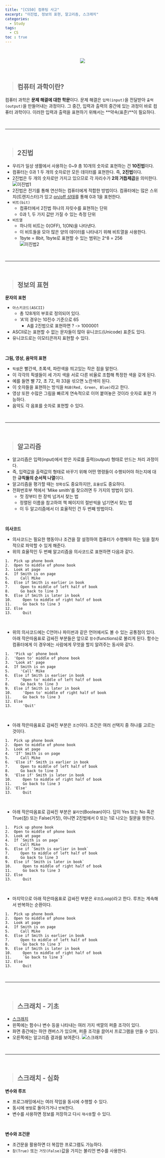 ```yaml
---
title: "[CS50] 컴퓨팅 사고"
excerpt: "이진법, 정보의 표현, 알고리즘, 스크래치"
categories: 
  - Study
tags: 
  - CS
toc : true
---
```


<br>

<p align="center">
  <a href="https://www.boostcourse.org/cs112" target="_blank">
    <img src="https://user-images.githubusercontent.com/70805241/120475971-009abc80-c3e5-11eb-89d9-fbe289f41b73.png">
  </a>
</p>

<br>

> ## 컴퓨터 과학이란?

컴퓨터 과학은 **문제 해결에 대한 학문**이다. 문제 해결은 `입력(input)`을 전달받아 `출력(output)`을 만들어내는 과정이다. 그 중간, 입력과 출력의 중간에 있는 과정이 바로 컴퓨터 과학이다. 이러한 입력과 출력을 표현하기 위해서는 **약속(표준)**이 필요하다. <br>

<br>

------------------------

<br>

> ## 2진법

- 우리가 일상 생활에서 사용하는 0~9 총 10개의 숫자로 표현하는 건 **10진법**이다.
- 컴퓨터는 0과 1 두 개의 숫자로만 모든 데이터를 표현한다. 즉, **2진법**이다.
- 2진법은 두 개의 숫자로만 가지고 있으므로 각 자리수가 **2의 거듭제곱**을 의미한다. <br> ![이진법1](https://user-images.githubusercontent.com/70805241/120477116-5f146a80-c3e6-11eb-9204-f2b60548682d.png)
- 2진법은 전기를 통해 연산하는 컴퓨터에게 적합한 방법이다. 컴퓨터에는 많은 스위치(트렌지스터)가 있고 <u>on/off 상태</u>를 통해 0과 1을 표현한다.
- `비트(bit)`
  - 컴퓨터에서 2진법 하나의 자릿수를 표현하는 단위
  - 0과 1, 두 가지 값만 가질 수 있는 측정 단위
- `비트열`
  - 하나의 비트는 0(OFF), 1(ON)을 나타낸다.
  - 이 비트들을 모아 많은 양의 데이터를 나타내기 위해 비트열을 사용한다.
  - 1byte = 8bit, 1byte로 표현할 수 있는 범위는 2^8 = 256 <br> ![이진법2](https://user-images.githubusercontent.com/70805241/120480325-ddbed700-c3e9-11eb-8d24-4dcb5ea711ba.png)


<br>

------------------------

<br>


> ## 정보의 표현

**문자의 표현** <br>
- `아스키코드(ASCII)`
  - 총 128개의 부호로 정의되어 있다.
  - 'A'의 경우는 10진수 기준으로 65
    - A를 2진법으로 표현하면 ? -> 1000001
- ASCII로는 표현할 수 없는 문자들이 많아 유니코드(Unicode) 표준도 있다.
- 유니코드로는 이모티콘까지 표현할 수 있다. 

<br>

**그림, 영상, 음악의 표현** <br>
- `픽셀`은 빨간색, 초록색, 파란색을 띄고있는 작은 점을 말한다.
- 이 각각의 픽셀들이 세 가지 색을 서로 다른 비율로 조합해 특정한 색을 갖게 된다.
- 예를 들면 빨 72, 초 72, 파 33을 섞으면 노란색이 된다.
- 이 숫자들을 표현하는 방식을 `RGB(Red, Green, Blue)`라고 한다.
- 영상 또한 수많은 그림을 빠르게 연속적으로 이어 붙여놓은 것이라 숫자로 표현 가능하다.
- 음악도 각 음표를 숫자로 표현할 수 있다.

<br>

------------------------

<br>

> ## 알고리즘

- 알고리즘은 입력(input)에서 받은 자료를 출력(output) 형태로 만드는 처리 과정이다.
- 즉, 입력값을 출력값의 형태로 바꾸기 위해 어떤 명령들이 수행되어야 하는지에 대한 **규칙들의 순서적 나열**이다.
- 알고리즘을 평가할 때는 `정확성`도 중요하지만, `효율성`도 중요하다.
- 전화번호부 책에서 'Mike smith'를 찾으려면 두 가지의 방법이 있다.
  - 첫 장부터 한 장씩 넘겨서 찾는 법
  - 정렬된 이름을 참고하여 책 페이지의 절반씩을 넘기면서 찾는 법
  - 이 두 알고리즘에서 더 효율적인 건 두 번째 방법이다.
<br>

**의사코드**
- 의사코드는 필요한 행동이나 조건을 잘 설정하여 컴퓨터가 수행해야 하는 일을 절차적으로 파악할 수 있게 해준다.
- 위의 효율적인 두 번째 알고리즘을 의사코드로 표현하면 다음과 같다.
```
1.  Pick up phone book
2.  Open to middle of phone book
3.  Look at page
4.  If Smith is on page
5.     Call Mike
6.  Else if Smith is earlier in book
7.     Open to middle of left half of book
8.     Go back to line 3
9.  Else if Smith is later in book
10.     Open to middle of right half of book
11.     Go back to line 3
12. Else
13.     Quit 
```
<br>

- 위의 의사코드에는 C언어나 파이썬과 같은 언어에서도 볼 수 있는 공통점이 있다. <br> 아래 작은따옴표로 감싸진 부분들은 앞으로 `함수`(functions)로 불리게 된다. 함수는 컴퓨터에게 이 경우에는 사람에게 무엇을 할지 알려주는 동사와 같다.
```
1.  'Pick up' phone book
2.  'Open to' middle of phone book
3.  'Look at' page
4.  If Smith is on page
5.     'Call' Mike
6.  Else if Smith is earlier in book
7.     'Open to' middle of left half of book
8.     Go back to line 3
9.  Else if Smith is later in book
10.     'Open to' middle of right half of book
11.     Go back to line 3
12. Else
13.     'Quit'
```
<br>

- 아래 작은따옴표로 감싸진 부분은 `조건`이다. 조건은 여러 선택지 중 하나를 고르는 것이다. 
```
1.  Pick up phone book
2.  Open to middle of phone book
3.  Look at page
4.  'If' Smith is on page
5.     Call Mike
6.  'Else if' Smith is earlier in book
7.     Open to middle of left half of book
8.     Go back to line 3
9.  'Else if' Smith is later in book
10.     Open to middle of right half of book
11.     Go back to line 3
12. 'Else'
13.     Quit 
```
<br>

- 아래 작은따옴표로 감싸진 부분은 `불리언`(Boolean)이다. 답이 Yes 또는 No 혹은 True(참) 또는 False(거짓), 아니면 2진법에서 0 또는 1로 나오는 질문을 뜻한다. 
```
1.  Pick up phone book
2.  Open to middle of phone book
3.  Look at page
4.  If `Smith is on page`
5.     Call Mike
6.  Else if `Smith is earlier in book`
7.     Open to middle of left half of book
8.     Go back to line 3
9.  Else if `Smith is later in book`
10.     Open to middle of right half of book
11.     Go back to line 3
12. Else
13.     Quit 
```
<br>

- 마지막으로 아래 작은따옴표로 감싸진 부분은 `루프`(Loop)라고 한다. 루프는 계속해서 반복하는 순환이다.
```
1.  Pick up phone book
2.  Open to middle of phone book
3.  Look at page
4.  If Smith is on page
5.     Call Mike
6.  Else if Smith is earlier in book
7.     Open to middle of left half of book
8.     `Go back to line 3`
9.  Else if Smith is later in book
10.     Open to middle of right half of book
11.     `Go back to line 3`
12. Else
13.     Quit 
```

<br>

------------------------

<br>

> ## 스크래치 - 기초

- [스크래치](https://scratch.mit.edu/)
- 왼쪽에는 함수나 변수 등을 나타내는 여러 가지 색깔의 퍼즐 조각이 있다.
- 화면 중간에는 하얀 캔버스가 있으며, 퍼즐 조각을 끌어서 프로그램을 만들 수 있다.
- 오른쪽에는 알고리즘 결과를 보여준다.
![스크래치](https://user-images.githubusercontent.com/70805241/120809441-03341800-c585-11eb-94e2-29f6cd7bbbb1.png)

<br>

------------------------

<br>

> ## 스크래치 - 심화

**변수와 루프** 
- 프로그래밍에서는 여러 작업을 동시에 수행할 수 있다.
- 동시에 `병렬`로 돌아가거나 `반복`한다.
- 변수를 사용하면 정보를 저장하고 다시 `재사용`할 수 있다. 

<br>

**변수와 조건문**
- 조건문을 활용하면 더 복잡한 프로그램도 가능하다.
- `참(True)` 또는 `거짓(False)`값을 가지는 불리언 변수를 사용한다.


